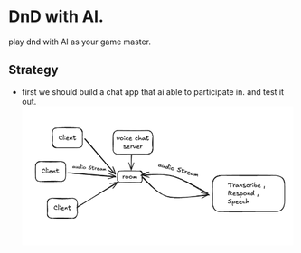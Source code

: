 # DnD with AI. 
play dnd with AI as your game master.
 
## Strategy

- first we should build a chat app that ai able to participate in. and test it out.
![alt text](/static/docs/img/image.png)
